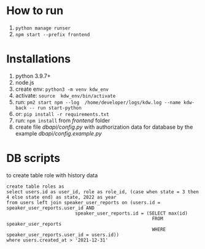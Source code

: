 # How to run

1. `python manage runser`
2. `npm start --prefix frontend`

# Installations

1. python 3.9.7+
3. node.js
4. create env: `python3 -m venv kdw_env`
5. activate: `source  kdw_env/bin/activate`
6. run: `pm2 start npm --log  /home/developer/logs/kdw.log --name kdw-back -- run start-python`
7. or: `pip install -r requirements.txt`
8. run:  `npm install` from _frontend_  folder
9. create file _dbapi/config.py_ with authorization data for database by the example _dbapi/config.example.py_

# DB scripts

to create table role with history data

```
create table roles as
select users.id as user_id, role as role_id, (case when state = 3 then 4 else state end) as state, 2022 as year
from users left join speaker_user_reports on (users.id = speaker_user_reports.user_id AND
                         speaker_user_reports.id = (SELECT max(id)
                                                     FROM speaker_user_reports
                                                     WHERE speaker_user_reports.user_id = users.id))
where users.created_at > '2021-12-31'
```
